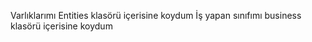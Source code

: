 

Varlıklarımı Entities klasörü içerisine koydum
İş yapan sınıfımı business klasörü içerisine koydum
